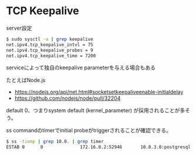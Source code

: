 # TCP Keepalive

server設定
```bash
$ sudo sysctl -a | grep keepalive
net.ipv4.tcp_keepalive_intvl = 75
net.ipv4.tcp_keepalive_probes = 9
net.ipv4.tcp_keepalive_time = 7200
```

serviceによって独自のkeepalive parameterを与える場合もある

たとえばNode.js
* https://nodejs.org/api/net.html#socketsetkeepaliveenable-initialdelay
* https://github.com/nodejs/node/pull/32204

default 0、つまりsystem default (kernel_parameter) が採用されることが多そう。

ss commandのtimerでinitial probeがtriggerされることが確認できる。
```bash
$ ss -tiemp | grep 10.0. | grep timer
ESTAB 0      0              172.16.0.2:52946       10.0.3.0:postgresql users:(("node",pid=3889255,fd=19)) timer:(keepalive,2.612ms,0) uid:1107 ino:201072980 sk:2bc cgroup:/user.slice/user-1107.slice/session-8577.scope <->
```

